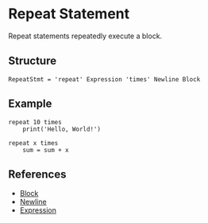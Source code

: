 # Repeat Statement

Repeat statements repeatedly execute a block.

## Structure
```grammar
RepeatStmt = 'repeat' Expression 'times' Newline Block
```

## Example
```syntek
repeat 10 times
	print('Hello, World!')

repeat x times
	sum = sum + x
```

## References
- [Block](/spec/grammar/syntactic/#block)
- [Newline](/spec/grammar/lexical.html#newline)
- [Expression](/spec/grammar/syntactic/expressions/)
